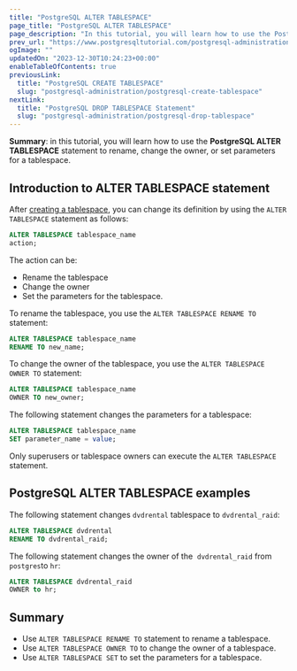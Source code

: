```yaml
---
title: "PostgreSQL ALTER TABLESPACE"
page_title: "PostgreSQL ALTER TABLESPACE"
page_description: "In this tutorial, you will learn how to use the PostgreSQL ALTER TABLESPACE statement to rename, change the owner, or set parameters for a tablespace."
prev_url: "https://www.postgresqltutorial.com/postgresql-administration/postgresql-alter-tablespace/"
ogImage: ""
updatedOn: "2023-12-30T10:24:23+00:00"
enableTableOfContents: true
previousLink: 
  title: "PostgreSQL CREATE TABLESPACE"
  slug: "postgresql-administration/postgresql-create-tablespace"
nextLink: 
  title: "PostgreSQL DROP TABLESPACE Statement"
  slug: "postgresql-administration/postgresql-drop-tablespace"
---
```





**Summary**: in this tutorial, you will learn how to use the **PostgreSQL ALTER TABLESPACE** statement to rename, change the owner, or set parameters for a tablespace.


## Introduction to ALTER TABLESPACE statement

After [creating a tablespace](postgresql-create-tablespace "PostgreSQL creating tablespace"), you can change its definition by using the `ALTER TABLESPACE` statement as follows:


```sql
ALTER TABLESPACE tablespace_name
action;
```
The action can be:

* Rename the tablespace
* Change the owner
* Set the parameters for the tablespace.

To rename the tablespace, you use the `ALTER TABLESPACE RENAME TO` statement:


```sql
ALTER TABLESPACE tablespace_name 
RENAME TO new_name;
```
To change the owner of the tablespace, you use the `ALTER TABLESPACE OWNER TO` statement:


```sql
ALTER TABLESPACE tablespace_name 
OWNER TO new_owner;
```
The following statement changes the parameters for a tablespace:


```sql
ALTER TABLESPACE tablespace_name 
SET parameter_name = value;
```
Only superusers or tablespace owners can execute the `ALTER TABLESPACE` statement.


## PostgreSQL ALTER TABLESPACE examples

The following statement changes `dvdrental` tablespace to `dvdrental_raid`:


```sql
ALTER TABLESPACE dvdrental 
RENAME TO dvdrental_raid;
```
The following statement changes the owner of the  `dvdrental_raid` from `postgres`to `hr`:


```sql
ALTER TABLESPACE dvdrental_raid 
OWNER to hr;
```

## Summary

* Use `ALTER TABLESPACE RENAME TO` statement to rename a tablespace.
* Use `ALTER TABLESPACE OWNER TO` to change the owner of a tablespace.
* Use `ALTER TABLESPACE SET` to set the parameters for a tablespace.

